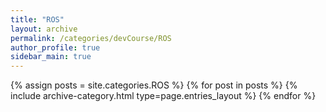 ```yaml
---
title: "ROS"
layout: archive
permalink: /categories/devCourse/ROS
author_profile: true
sidebar_main: true
---
```



{% assign posts = site.categories.ROS %}
{% for post in posts %} {% include archive-category.html type=page.entries_layout %} {% endfor %}
